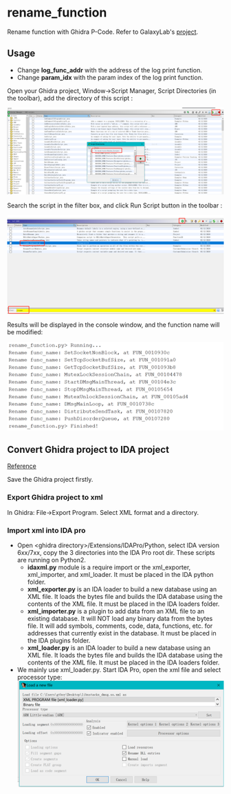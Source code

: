 # rename_function
Rename function with Ghidra P-Code.
Refer to GalaxyLab's [project](https://github.com/PAGalaxyLab/ghidra_scripts).

## Usage
* Change **log_func_addr** with the address of the log print function.
* Change **param_idx** with the param index of the log print function.

Open your Ghidra project, Window->Script Manager, Script Directories (in the toolbar), add the directory of this script :

![img1](./img/img1.png)

Search the script in the filter box, and click Run Script button in the toolbar :

![img2](./img/img2.png)

Results will be displayed in the console window, and the function name will be modified:

![img3](./img/img3.png)

## Convert Ghidra project to IDA project
[Reference](https://revers3c.blogspot.com/2019/04/import-ida-pro-database-into-ghidra.html)

Save the Ghidra project firstly.
### Export Ghidra project to xml
In Ghidra: File->Export Program. Select XML format and a directory.
### Import xml into IDA pro
* Open \<ghidra directory\>/Extensions/IDAPro/Python, select IDA version 6xx/7xx, copy the 3 directories into the IDA Pro root dir. These scripts are running on Python2.
  * **idaxml.py** module is a require import or the xml_exporter, xml_importer, and xml_loader. It must be placed in the IDA python folder.
  * **xml_exporter.py** is an IDA loader to build a new database using an XML file. It loads the bytes file and builds the IDA database using the contents of the XML file. It must be placed in the IDA loaders folder.
  * **xml_importer.py** is a plugin to add data from an XML file to an existing database. It will NOT load any binary data from the bytes file. It will add symbols, comments, code, data, functions, etc. for addresses that currently exist in the database. It must be placed in the IDA plugins folder.
  * **xml_loader.py** is an IDA loader to build a new database using an XML file. It loads the bytes file and builds the IDA database using the contents of the XML file. It must be placed in the IDA loaders folder.
* We mainly use xml_loader.py. Start IDA Pro, open the xml file and select processor type:
  ![img4](./img/img4.png)